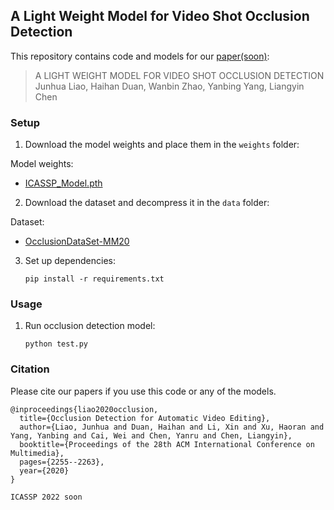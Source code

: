 ## A Light Weight Model for Video Shot Occlusion Detection

This repository contains code and models for our [paper(soon)](www.baidu.com):

> A LIGHT WEIGHT MODEL FOR VIDEO SHOT OCCLUSION DETECTION  
> Junhua Liao, Haihan Duan, Wanbin Zhao, Yanbing Yang, Liangyin Chen


### Setup 

1) Download the model weights and place them in the `weights` folder:


Model weights:
- [ICASSP_Model.pth](https://drive.google.com/file/d/1nJLdf1hqvx22LhD_uDOT5O0JeDmapSqN/view?usp=sharing)

2) Download the dataset and decompress it in the `data` folder:


Dataset:
- [OcclusionDataSet-MM20](https://junhua-liao.github.io/Occlusion-Detection/)

  
3) Set up dependencies: 

    ```shell
    pip install -r requirements.txt
    ```

### Usage 

1) Run occlusion detection model:

    ```shell
    python test.py
    ```

### Citation

Please cite our papers if you use this code or any of the models. 
```
@inproceedings{liao2020occlusion,
  title={Occlusion Detection for Automatic Video Editing},
  author={Liao, Junhua and Duan, Haihan and Li, Xin and Xu, Haoran and Yang, Yanbing and Cai, Wei and Chen, Yanru and Chen, Liangyin},
  booktitle={Proceedings of the 28th ACM International Conference on Multimedia},
  pages={2255--2263},
  year={2020}
}
```

```
ICASSP 2022 soon
```
